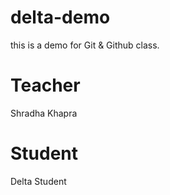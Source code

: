 # delta-demo
this is a demo for Git &amp; Github class.

# Teacher
Shradha Khapra

# Student
Delta Student 
